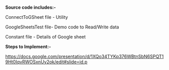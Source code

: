 **Source code includes:-**

ConnectToGSheet file - Utility

GoogleSheetsTest file- Demo code to Read/Write data

Constant file - Details of Google sheet

**Steps to Implement:-**

https://docs.google.com/presentation/d/1XQo34TYKp376WBtnSbN6SPQT19Ht0IqvRWOSxnUy2ok/edit#slide=id.p
